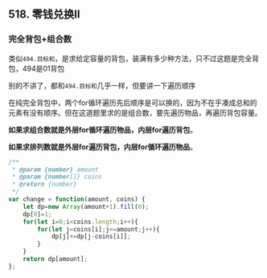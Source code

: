 ## 518. 零钱兑换II

### 完全背包+组合数

类似`494.目标和`，是求给定容量的背包，装满有多少种方法，只不过这题是完全背包，494是01背包

别的不讲了，都和`494.目标和`几乎一样，但要讲一下遍历顺序

在纯完全背包中，两个for循环遍历先后顺序是可以换的，因为不在乎凑成总和的元素有没有顺序。但在这道题里求的是组合数，要先遍历物品，再遍历背包容量。

**如果求组合数就是外层for循环遍历物品，内层for遍历背包**。

**如果求排列数就是外层for遍历背包，内层for循环遍历物品**。

```javascript
/**
 * @param {number} amount
 * @param {number[]} coins
 * @return {number}
 */
var change = function(amount, coins) {
    let dp=new Array(amount+1).fill(0);
    dp[0]=1;
    for(let i=0;i<coins.length;i++){
        for(let j=coins[i];j<=amount;j++){
            dp[j]+=dp[j-coins[i]];
        }
    }
    return dp[amount];
};
```

